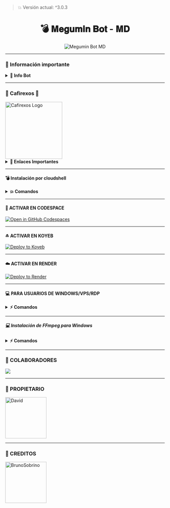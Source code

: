 > 💥 Versión actual: ^3.0.3

<h1 align="center">💣 𝐌𝐞𝐠𝐮𝐦𝐢𝐧 𝐁𝐨𝐭 - 𝐌𝐃</h1>
<p align="center">
    <img src="https://telegra.ph/file/b8170842d84523340c674.jpg" alt="Megumin Bot MD">
</p>

---

### **🍃 Información importante**

<details>
 <summary><b> 🌹 Info Bot</b></summary>

* Este proyecto **no está afiliado de ninguna manera** con `WhatsApp`. `WhatsApp` es una marca registrada de `WhatsApp LLC`, y este bot es un **desarrollo independiente** que **no tiene ninguna relación oficial con la compañía**.

</details>

---

### **🌋 Cafirexos 🚀**
<a href="https://cafirexos.com">
  <img width="180px" src="https://cdn.cafirexos.com/logos/logo_cfros_2000x2000.png" alt="Cafirexos Logo"/>
</a>

<details>
 <summary><b>📎 Enlaces Importantes</b></summary>

- **Sitio Web:** [cafirexos.com](https://cafirexos.com)
- **Área de Clientes:** [clientes.cafirexos.com](https://clientes.cafirexos.com)
- **Panel de Control:** [panel.cafirexos.com](https://panel.cafirexos.com)
- **Estado de los Servicios:** [estado.cafirexos.com](https://estado.cafirexos.com)
- **Documentación:** [docs.cafirexos.com](https://docs.cafirexos.com)
- **Canal de WhatsApp:** [¡Únete aquí!](https://cafirexos.com/whatsapp)
- **Comunidad de WhatsApp:** [¡Únete aquí!](https://cafirexos.com/comunidad)

</details>

---

#### **💣 Instalación por cloudshell**

<details>
 <summary><b> 💥 Comandos</b></summary>

[![blog](https://img.shields.io/badge/Video-Tutorial-FF0000?style=for-the-badge&logo=youtube&logoColor=white)
](https://youtu.be/175OipZkeLQ?si=8fbNFwaXqMG6XXt)

[`💥 Instalar Cloud Shell Clic Aquí`](https://www.mediafire.com/file/bp2l6cci2p30hjv/Cloud+Shell_1.apk/file)

```bash
> git clone https://github.com/David-Chian/Megumin-Bot-MD
```

```bash
> cd Megumin-Bot-MD && yarn install
```

```bash
> npm install
```

```bash
> npm start
```

</details>

---

#### **🌌 ACTIVAR EN CODESPACE**

[![Open in GitHub Codespaces](https://github.com/codespaces/badge.svg)](https://github.com/codespaces/new?skip_quickstart=true&machine=basicLinux32gb&repo=David-Chian/Megumin-Bot-MD&ref=main&geo=UsEast)

---

#### **⏏️ ACTIVAR EN KOYEB**
[![Deploy to Koyeb](https://binbashbanana.github.io/deploy-buttons/buttons/remade/koyeb.svg)](https://app.koyeb.com/deploy?type=git&repository=github.com/David-Chian/Megumin-Bot-MD&branch=master&name=meguminbot-md)

---

#### **☁️ ACTIVAR EN RENDER**
[![Deploy to Render](https://binbashbanana.github.io/deploy-buttons/buttons/remade/render.svg)](https://dashboard.render.com/blueprint/new?repo=https%3A%2F%2Fgithub.com%2FDavid-Chian%2FMegumin-Bot-MD)

---

#### **💻 PARA USUARIOS DE WINDOWS/VPS/RDP**

<details>
 <summary><b>⚡️ Comandos</b></summary>

* Descargar e instalar Git [`Aquí`](https://git-scm.com/downloads)
* Descargar e instalar NodeJS [`Aquí`](https://nodejs.org/en/download)
* Descargar e instalar FFmpeg [`Aquí`](https://ffmpeg.org/download.html) (**No olvide agregar FFmpeg a la variable de entorno PATH**)
* Descargar e instalar ImageMagick [`Aquí`](https://imagemagick.org/script/download.php)
* Descargar e instalar Yarn [`Aquí`](https://classic.yarnpkg.com/en/docs/install#windows-stable)

```bash
git clone https://github.com/David-Chian/Megumin-Bot-MD && cd Megumin-Bot-MD && npm install && npm update && node .
```

</details>

---

##### **💻 Instalación de FFmpeg para Windows**

<details>
 <summary><b>⚡️ Comandos</b></summary>

* Descargar cualquier versión de FFmpeg haciendo clic en [FFmpeg](https://www.gyan.dev/ffmpeg/builds/).
* Extraer archivos a `C:\` path.
* Cambiar el nombre de la carpeta extraída a `ffmpeg`.
* Ejecutar el símbolo del sistema como administrador.
* Ejecutar el siguiente comando:
```cmd
> setx /m PATH "C:\ffmpeg\bin;%PATH%"
```
Si tiene éxito, le dará un mensaje como: `SUCCESS: specified value was saved`.
* Ahora que tiene FFmpeg instalado, verifique que funcionó ejecutando este comando para ver la versión:
```cmd
> ffmpeg -version
```

</details>

---

### **🌴 COLABORADORES**
<a href="https://github.com/David-Chian/Megumin-Bot-MD/graphs/contributors">
<img src="https://contrib.rocks/image?repo=David-Chian/Megumin-Bot-MD" /> 
</a>

---

### **👑 PROPIETARIO**
<a href="https://github.com/David-Chian"><img src="https://github.com/David-Chian.png" width="130" height="130" alt="David"/></a>

---

### **🌹 CREDITOS**
<a href="https://github.com/BrunoSobrino"><img src="https://github.com/BrunoSobrino.png" width="130" height="130" alt="BrunoSobrino"/></a>